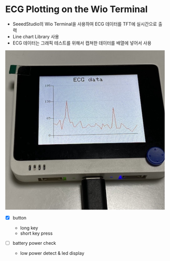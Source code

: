 # ECG Plotting on the Wio Terminal 
- SeeedStudio의 Wio Terminal을 사용하여 ECG 데이터를 TFT에 실시간으로 출력
- Line chart Library 사용
- ECG 데이터는 그래픽 테스트를 위해서 캡쳐한 데이터를 배열에 넣어서 사용

![image](/wio_terminal_ecg.jpg)

- [x] button
    - long key
    - short key press

- [ ] battery power check
    - low power detect & led display
